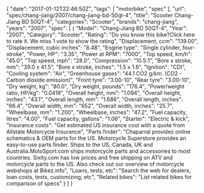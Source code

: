 {
    "date": "2017-01-12T22:46:50Z",
    "tags": [
        "motorbike",
        "spec"
    ],
    "url": "spec\/chang-jiang\/2007\/chang-jiang-bd-50qt-4",
    "title": "Scooter Chang-Jiang BD 50QT-4",
    "categories": "Scooter",
    "brands": "chang-jiang",
    "years": "2007",
    "spec": [
        {
            "Model": "Chang-Jiang BD 50QT-4",
            "Year": "2007",
            "Category": "Scooter",
            "Rating": "Do you know this bike?Click here to rate it. We miss 1 vote to show the rating",
            "Displacement, ccm": "139.00",
            "Displacement, cubic inches": "8.48",
            "Engine type": "Single cylinder, four-stroke",
            "Power, HP": "3.35",
            "Power at RPM": "7000",
            "Top speed, km\/h": "45.0",
            "Top speed, mph": "28.0",
            "Compression": "10.5:1",
            "Bore x stroke, mm": "39.0 x 41.5",
            "Bore x stroke, inches": "1.5 x 1.6",
            "Ignition": "CDI",
            "Cooling system": "Air",
            "Greenhouse gases": "44.1 CO2 g\/km. (CO2 - Carbon dioxide emission)",
            "Front tyre": "3.00-10",
            "Rear tyre": "3.00-10",
            "Dry weight, kg": "80.0",
            "Dry weight, pounds": "176.4",
            "Power\/weight ratio, HP\/kg": "0.0419",
            "Overall height, mm": "1.094",
            "Overall height, inches": "43.1",
            "Overall length, mm": "1.686",
            "Overall length, inches": "66.4",
            "Overall width, mm": "652",
            "Overall width, inches": "25.7",
            "Wheelbase, mm": "1.200",
            "Wheelbase, inches": "47.2",
            "Fuel capacity, litres": "4.00",
            "Fuel capacity, gallons": "1.06",
            "Starter": "Electric & kick",
            "Insurance costs": "Get estimated US insurance cost with a quote from Allstate Motorcycle Insurance",
            "Parts finder": "Chaparral provides online schematics & OEM parts for the US.   Motorcycle Superstore provides an easy-to-use parts finder. Ships to the US, Canada, UK and Australia.MotoSport.com ships motorcycle parts and accessories to most countries.    Sixity.com has low prices and free shipping on ATV and motorcycle parts to the US. Also check out our overview of motorcycle webshops at Bikez.info",
            "Loans, tests, etc": "Search the web for dealers, loan costs, tests, customizing, etc",
            "Related bikes": "List related bikes for comparison of specs"
        }
    ]
}
